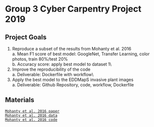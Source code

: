 # Group 3 Cyber Carpentry Project 2019

## Project Goals
1. Reproduce a subset of the results from Mohanty et al. 2016\
  a. Mean F1 score of best model: GoogleNet, Transfer Learning, color photos, train 80%/test 20%\
  b. Accuracy score: apply best model to dataset 1\
2. Improve the reproducibility of the code\
  a. Deliverable: Dockerfile with workflow\
3. Apply the best model to the EDDMapS invasive plant images\
  a. Deliverable: Github Repository, code, workflow, Dockerfile
  
## Materials
[`Mohanty et al. 2016 paper`](<https://www.ncbi.nlm.nih.gov/pmc/articles/PMC5032846/>)\
[`Mohanty et al. 2016 data`](<https://github.com/salathegroup/plantvillage_deeplearning_paper_dataset>)\
[`Mohanty et al. 2016 code`](<https://github.com/salathegroup/plantvillage_deeplearning_paper_analysis>)
